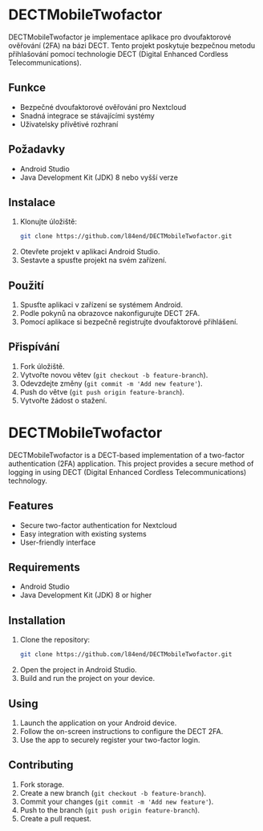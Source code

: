 # DECTMobileTwofactor

DECTMobileTwofactor je implementace aplikace pro dvoufaktorové ověřování (2FA) na bázi DECT. Tento projekt poskytuje bezpečnou metodu přihlašování pomocí technologie DECT (Digital Enhanced Cordless Telecommunications).

## Funkce

- Bezpečné dvoufaktorové ověřování pro Nextcloud
- Snadná integrace se stávajícími systémy
- Uživatelsky přívětivé rozhraní

## Požadavky

- Android Studio
- Java Development Kit (JDK) 8 nebo vyšší verze

## Instalace

1. Klonujte úložiště:
    ```sh
    git clone https://github.com/l84end/DECTMobileTwofactor.git
    ```
2. Otevřete projekt v aplikaci Android Studio.
3. Sestavte a spusťte projekt na svém zařízení.

## Použití

1. Spusťte aplikaci v zařízení se systémem Android.
2. Podle pokynů na obrazovce nakonfigurujte DECT 2FA.
3. Pomocí aplikace si bezpečně registrujte dvoufaktorové přihlášení.

## Přispívání

1. Fork úložiště.
2. Vytvořte novou větev (`git checkout -b feature-branch`).
3. Odevzdejte změny (`git commit -m 'Add new feature'`).
4. Push do větve (`git push origin feature-branch`).
5. Vytvořte žádost o stažení.


# DECTMobileTwofactor

DECTMobileTwofactor is a DECT-based implementation of a two-factor authentication (2FA) application. This project provides a secure method of logging in using DECT (Digital Enhanced Cordless Telecommunications) technology.

## Features

- Secure two-factor authentication for Nextcloud
- Easy integration with existing systems
- User-friendly interface

## Requirements

- Android Studio
- Java Development Kit (JDK) 8 or higher

## Installation

1. Clone the repository:
    ```sh
    git clone https://github.com/l84end/DECTMobileTwofactor.git
    ```
2. Open the project in Android Studio.
3. Build and run the project on your device.

## Using

1. Launch the application on your Android device.
2. Follow the on-screen instructions to configure the DECT 2FA.
3. Use the app to securely register your two-factor login.

## Contributing

1. Fork storage.
2. Create a new branch (`git checkout -b feature-branch`).
3. Commit your changes (`git commit -m 'Add new feature'`).
4. Push to the branch (`git push origin feature-branch`).
5. Create a pull request.




